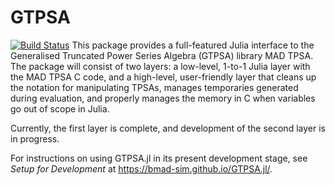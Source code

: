 # GTPSA
[![Build Status](https://github.com/bmad-sim/GTPSA.jl/actions/workflows/CI.yml/badge.svg?branch=main)](https://github.com/bmad-sim/GTPSA.jl/actions/workflows/CI.yml?query=branch%3Amain)
This package provides a full-featured Julia interface to the Generalised Truncated Power Series Algebra (GTPSA) library MAD TPSA. The package will consist of two layers: a low-level, 1-to-1 Julia layer with the MAD TPSA C code, and a high-level, user-friendly layer that cleans up the notation for manipulating TPSAs, manages temporaries generated during evaluation, and properly manages the memory in C when variables go out of scope in Julia.

Currently, the first layer is complete, and development of the second layer is in progress.

For instructions on using GTPSA.jl in its present development stage, see *Setup for Development* at https://bmad-sim.github.io/GTPSA.jl/.
